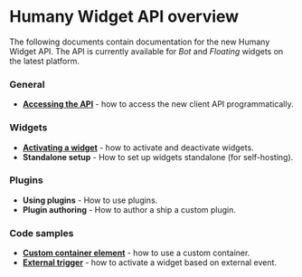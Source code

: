 # Humany Widget API overview
The following documents contain documentation for the new Humany Widget API. The API is currently available for _Bot_ and _Floating_ widgets on the latest platform.

### General
* **[Accessing the API](accessing-the-api.md)** - how to access the new client API programmatically.

### Widgets
* **[Activating a widget](activate-widget.md)** - how to activate and deactivate widgets.
* **Standalone setup** - How to set up widgets standalone (for self-hosting).

### Plugins
* **Using plugins** - How to use plugins.
* **Plugin authoring** - How to author a ship a custom plugin.

### Code samples
* **[Custom container element](samples/custom-container-element.md)** - how to use a custom container.
* **[External trigger](samples/external-trigger.md)** - how to activate a widget based on external event.